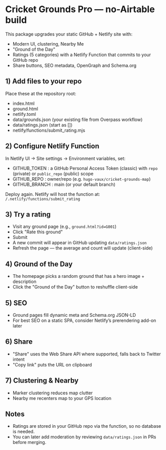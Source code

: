 # Cricket Grounds Pro — no-Airtable build

This package upgrades your static GitHub + Netlify site with:
- Modern UI, clustering, Nearby Me
- "Ground of the Day"
- Ratings (5 categories) with a Netlify Function that commits to your GitHub repo
- Share buttons, SEO metadata, OpenGraph and Schema.org

## 1) Add files to your repo
Place these at the repository root:
- index.html
- ground.html
- netlify.toml
- data/grounds.json            (your existing file from Overpass workflow)
- data/ratings.json            (start as [])
- netlify/functions/submit_rating.mjs

## 2) Configure Netlify Function
In Netlify UI → Site settings → Environment variables, set:
- GITHUB_TOKEN  : a GitHub Personal Access Token (classic) with `repo` (private) or `public_repo` (public) scope
- GITHUB_REPO   : owner/repo  (e.g. `hugo-vaux/cricket-grounds-map`)
- GITHUB_BRANCH : main        (or your default branch)

Deploy again. Netlify will host the function at:
`/.netlify/functions/submit_rating`

## 3) Try a rating
- Visit any ground page (e.g., `ground.html?id=G001`)
- Click "Rate this ground"
- Submit
- A new commit will appear in GitHub updating `data/ratings.json`
- Refresh the page — the average and count will update (client-side)

## 4) Ground of the Day
- The homepage picks a random ground that has a hero image + description
- Click the "Ground of the Day" button to reshuffle client-side

## 5) SEO
- Ground pages fill dynamic meta and Schema.org JSON-LD
- For best SEO on a static SPA, consider Netlify’s prerendering add-on later

## 6) Share
- "Share" uses the Web Share API where supported, falls back to Twitter intent
- "Copy link" puts the URL on clipboard

## 7) Clustering & Nearby
- Marker clustering reduces map clutter
- Nearby me recenters map to your GPS location

## Notes
- Ratings are stored in your GitHub repo via the function, so no database is needed.
- You can later add moderation by reviewing `data/ratings.json` in PRs before merging.

